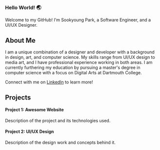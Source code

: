<!--
**Sookyoung-Park/Sookyoung-Park** is a ✨ _special_ ✨ repository because its `README.md` (this file) appears on your GitHub profile.

Here are some ideas to get you started:

- 🔭 I’m currently working on ...
- 🌱 I’m currently learning ...
- 👯 I’m looking to collaborate on ...
- 🤔 I’m looking for help with ...
- 💬 Ask me about ...
- 📫 How to reach me: ...
- 😄 Pronouns: ...
- ⚡ Fun fact: ...

- 🇰🇷: I hail from Seoul, South Korea.
- 🏫: I am currently pursuing a Master's degree in Computer Science Digital Arts at Dartmouth College.
- 🇩🇪: I studied at Furtwangen University in the Black Forest as an exchange student. I am an intermediate German speaker.**
-->

### Hello World! 🌏
Welcome to my GitHub! I'm Sookyoung Park, a Software Engineer, and a UI/UX Designer.

## About Me

I am a unique combination of a designer and developer with a background in design, art, and computer science. My skills range from UI/UX design to media art, and I have professional experience working in both areas. I am currently furthering my education by pursuing a master's degree in computer science with a focus on Digital Arts at Dartmouth College.

Connect with me on [LinkedIn]([https://www.linkedin.com/in/yourname](https://www.linkedin.com/in/sookyoung-park-769744256/)https://www.linkedin.com/in/sookyoung-park-769744256/) to learn more!


## Projects

#### Project 1: Awesome Website
Description of the project and its technologies used.

#### Project 2: UI/UX Design
Description of the design work and concepts behind it.


